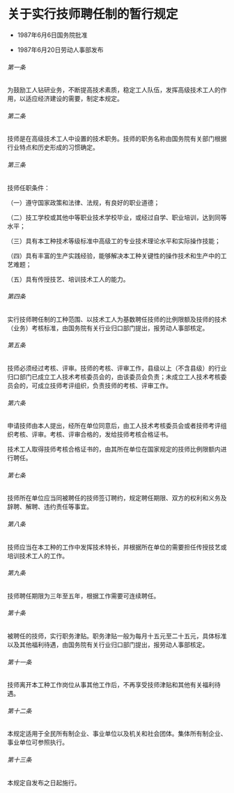 # 关于实行技师聘任制的暂行规定

- 1987年6月6日国务院批准

- 1987年6月20日劳动人事部发布

<!-- INFO END -->

###### 第一条

为鼓励工人钻研业务，不断提高技术素质，稳定工人队伍，发挥高级技术工人的作用，以适应经济建设的需要，制定本规定。

###### 第二条

技师是在高级技术工人中设置的技术职务。技师的职务名称由国务院有关部门根据行业特点和历史形成的习惯确定。

###### 第三条

技师任职条件：

（一）遵守国家政策和法律、法规，有良好的职业道德；

（二）技工学校或其他中等职业技术学校毕业，或经过自学、职业培训，达到同等水平；

（三）具有本工种技术等级标准中高级工的专业技术理论水平和实际操作技能；

（四）具有丰富的生产实践经验，能够解决本工种关键性的操作技术和生产中的工艺难题；

（五）具有传授技艺、培训技术工人的能力。

###### 第四条

实行技师聘任制的工种范围、以技术工人为基数聘任技师的比例限额及技师的技术（业务）考核标准，由国务院有关行业归口部门提出，报劳动人事部核定。

###### 第五条

技师必须经过考核、评审。技师的考核、评审工作，县级以上（不含县级）的行业归口部门已成立工人技术考核委员会的，由该委员会负责；未成立工人技术考核委员会的，可成立技师考评组织，负责技师的考核、评审工作。

###### 第六条

申请技师由本人提出，经所在单位同意后，由工人技术考核委员会或者技师考评组织考核、评审。考核、评审合格的，发给技师考核合格证书。

技术工人取得技师考核合格证书的，由其所在单位在国家规定的技师比例限额内进行聘任。

###### 第七条

技师所在单位应当同被聘任的技师签订聘约，规定聘任期限、双方的权利和义务及辞聘、解聘、违约责任等事宜。

###### 第八条

技师应当在本工种的工作中发挥技术特长，并根据所在单位的需要担任传授技艺或培训技术工人的工作。

###### 第九条

技师聘任期限为三年至五年，根据工作需要可连续聘任。

###### 第十条

被聘任的技师，实行职务津贴。职务津贴一般为每月十五元至二十五元，具体标准以及其他福利待遇，由国务院有关行业归口部门提出，报劳动人事部核定。

###### 第十一条

技师离开本工种工作岗位从事其他工作后，不再享受技师津贴和其他有关福利待遇。

###### 第十二条

本规定适用于全民所有制企业、事业单位以及机关和社会团体。集体所有制企业、事业单位可参照执行。

###### 第十三条

本规定自发布之日起施行。
